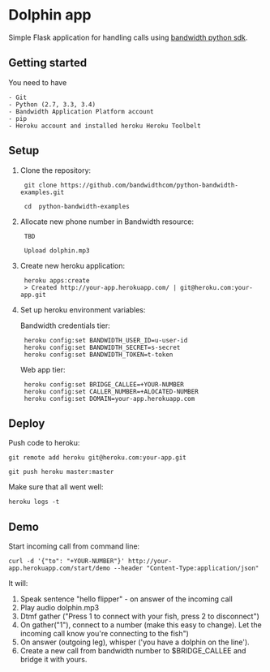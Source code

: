 # Dolphin app

Simple Flask application for handling calls using  [bandwidth python sdk](https://github.com/bandwidthcom/python-bandwidth).


## Getting started
You need to have

    - Git
    - Python (2.7, 3.3, 3.4)
    - Bandwidth Application Platform account
    - pip
    - Heroku account and installed heroku Heroku Toolbelt


## Setup

1. Clone the repository:

        git clone https://github.com/bandwidthcom/python-bandwidth-examples.git

        cd  python-bandwidth-examples

2. Allocate new phone number in Bandwidth resource:

        TBD

        Upload dolphin.mp3

3. Create new heroku application:

        heroku apps:create
        > Created http://your-app.herokuapp.com/ | git@heroku.com:your-app.git

4. Set up heroku environment variables:

    Bandwidth credentials tier:

        heroku config:set BANDWIDTH_USER_ID=u-user-id
        heroku config:set BANDWIDTH_SECRET=s-secret
        heroku config:set BANDWIDTH_TOKEN=t-token

    Web app tier:

        heroku config:set BRIDGE_CALLEE=+YOUR-NUMBER
        heroku config:set CALLER_NUMBER=+ALOCATED-NUMBER
        heroku config:set DOMAIN=your-app.herokuapp.com

##  Deploy

Push code to heroku:

    git remote add heroku git@heroku.com:your-app.git

    git push heroku master:master

Make sure that all went well:

    heroku logs -t

## Demo

Start incoming call from command line:

    curl -d '{"to": "+YOUR-NUMBER"}' http://your-app.herokuapp.com/start/demo --header "Content-Type:application/json"

It will:

1. Speak sentence "hello flipper" - on answer of the incoming call
2. Play audio dolphin.mp3
3. Dtmf gather ("Press 1 to connect with your fish, press 2 to disconnect")
4. On gather("1"), connect to a number (make this easy to change). Let the incoming call know you're connecting to the fish")
5. On answer (outgoing leg), whisper ('you have a dolphin on the line').
6. Create a new call from bandwidth number to $BRIDGE_CALLEE and bridge it with yours.

